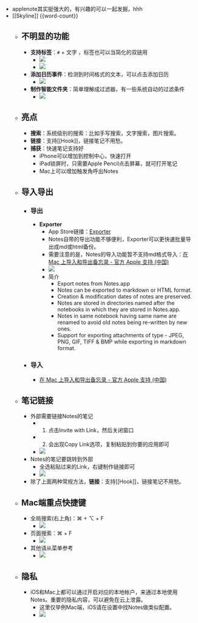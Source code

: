 - applenote其实挺强大的，有兴趣的可以一起发掘，hhh
- [[Skyline]] {{word-count}}
    - ## 不明显的功能
        - **支持标签**：`#` + 文字 ，标签也可以当简化的双链用
            - ![](https://firebasestorage.googleapis.com/v0/b/firescript-577a2.appspot.com/o/imgs%2Fapp%2FInsightSphere%2FfdLsDXJY9V.png?alt=media&token=c5f3abd5-a5d7-453e-95b8-5357063a2677)
            - ![](https://firebasestorage.googleapis.com/v0/b/firescript-577a2.appspot.com/o/imgs%2Fapp%2FInsightSphere%2FdjC1anSpku.png?alt=media&token=5a1257d6-9286-432c-ab32-8efe6c9f865e)
        - **添加日历事件**：检测到时间格式的文本，可以点击添加日历
            - ![](https://firebasestorage.googleapis.com/v0/b/firescript-577a2.appspot.com/o/imgs%2Fapp%2FInsightSphere%2Fgiwch7WSCl.png?alt=media&token=16c850c5-963c-4730-bc66-380147128001)
        - **制作智能文件夹**：简单理解成过滤器，有一些系统自动的过滤条件
            - ![](https://firebasestorage.googleapis.com/v0/b/firescript-577a2.appspot.com/o/imgs%2Fapp%2FInsightSphere%2Fh0hakUzKvs.png?alt=media&token=d7ed8008-5562-4ba9-b179-0595e9e02c3e)
    - ## 亮点
        - **搜索**：系统级别的搜索：比如手写搜索，文字搜索，图片搜索。
        - **链接**：支持[[Hook]]，链接笔记不用愁。
        - **捕获**：快速笔记支持好
            - iPhone可以增加到控制中心，快速打开
            - iPad锁屏时，只需要Apple Pencil点击屏幕，就可打开笔记
            - Mac上可以增加触发角呼出Notes
    - ## 导入导出
        - ### 导出
            - **Exporter**
                - App Store链接：[Exporter](https://apps.apple.com/cn/app/exporter/id1099120373?l=en&mt=12)
                - Notes自带的导出功能不够便利，Exporter可以更快速批量导出成md或html备份。
                - 需要注意的是，Notes的导入功能暂不支持md格式导入：[在 Mac 上导入和导出备忘录 - 官方 Apple 支持 (中国)](https://support.apple.com/zh-cn/guide/notes/not201900c07/mac)
                - ![](https://firebasestorage.googleapis.com/v0/b/firescript-577a2.appspot.com/o/imgs%2Fapp%2FInsightSphere%2Fk9J_mi_HmG.png?alt=media&token=3e261795-f1fd-48d6-888e-f17b4ee40816)
                - 简介
                    - Export notes from Notes.app
                    - Notes can be exported to markdown or HTML format.
                    - Creation & modification dates of notes are preserved.
                    - Notes are stored in directories named after the notebooks in which they are stored in Notes.app.
                    - Notes in same notebook having same name are renamed to avoid old notes being re-written by new ones.
                    - Support for exporting attachments of type - JPEG, PNG, GIF, TIFF & BMP while exporting in markdown format.
        - ### 导入
            - [在 Mac 上导入和导出备忘录 - 官方 Apple 支持 (中国)](https://support.apple.com/zh-cn/guide/notes/not201900c07/mac)
    - ## 笔记链接
        - 外部需要链接Notes的笔记
            - 1. 点击Invite with Link，然后关闭窗口
            - 2. 会出现Copy Link选项，复制粘贴到你要的应用即可
            - ![](https://firebasestorage.googleapis.com/v0/b/firescript-577a2.appspot.com/o/imgs%2Fapp%2FInsightSphere%2FRVemIgTRMv.png?alt=media&token=6e7a85e9-9ea4-4912-a701-0bfa72a144a8)
        - Notes的笔记要跳转到外部
            - 全选粘贴过来的Link，右键制作链接即可
            - ![](https://firebasestorage.googleapis.com/v0/b/firescript-577a2.appspot.com/o/imgs%2Fapp%2FInsightSphere%2FJlte0rewH9.png?alt=media&token=339a359e-958e-4253-8e7e-669c167c4969)
        - 除了上面两种常规方法，**链接**：支持[[Hook]]，链接笔记不用愁。
    - ## Mac端重点快捷键
        - 全局搜索(右上角)：⌘ + ⌥ + F
            - ![](https://firebasestorage.googleapis.com/v0/b/firescript-577a2.appspot.com/o/imgs%2Fapp%2FInsightSphere%2FeEnpIrvk_h.png?alt=media&token=66438dbd-5d2d-485c-b2e1-dd02e8fce24e)
        - 页面搜索：⌘ + F
            - ![](https://firebasestorage.googleapis.com/v0/b/firescript-577a2.appspot.com/o/imgs%2Fapp%2FInsightSphere%2F80LSd1MDQ2.png?alt=media&token=28256be2-8231-4d95-be2f-ec63ae38e023)
        - 其他请从菜单参考
            - ![](https://firebasestorage.googleapis.com/v0/b/firescript-577a2.appspot.com/o/imgs%2Fapp%2FInsightSphere%2FgzEOWGsx36.png?alt=media&token=4cff48ce-20ce-4722-919a-64a71f293991)
    - ##  隐私
        - iOS和Mac上都可以通过开启对应的本地帐户，来通过本地使用Notes。重要的隐私内容，可以避免在云上泄露。
            - 这里仅举例Mac端，iOS请在设置中找Notes做类似配置。
            - ![](https://firebasestorage.googleapis.com/v0/b/firescript-577a2.appspot.com/o/imgs%2Fapp%2FInsightSphere%2FyxMxLF4pCz.png?alt=media&token=238e3cda-d332-461a-a9ed-b0914aa5c05a)
